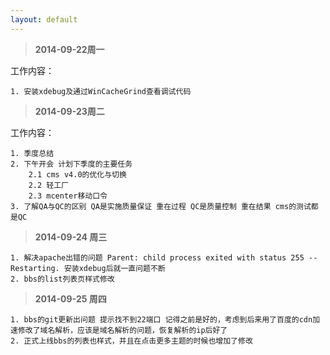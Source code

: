 ```yaml
---
layout: default
---
```


> **2014-09-22周一**

工作内容： 

	1. 安装xdebug及通过WinCacheGrind查看调试代码



> **2014-09-23周二**

工作内容： 

	1. 季度总结
	2. 下午开会 计划下季度的主要任务
		2.1 cms v4.0的优化与切换
		2.2 轻工厂
		2.3 mcenter移动口令
	3. 了解QA与QC的区别 QA是实施质量保证 重在过程 QC是质量控制 重在结果 cms的测试都是QC


> **2014-09-24 周三**

	1. 解决apache出错的问题 Parent: child process exited with status 255 -- Restarting. 安装xdebug后就一直问题不断
	2. bbs的list列表页样式修改

> **2014-09-25 周四**

	1. bbs的git更新出问题 提示找不到22端口 记得之前是好的，考虑到后来用了百度的cdn加速修改了域名解析，应该是域名解析的问题，恢复解析的ip后好了
	2. 正式上线bbs的列表也样式，并且在点击更多主题的时候也增加了修改